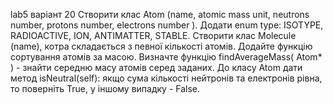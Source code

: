 lab5 варіант 20
Створити клас Atom (name, atomic mass unit, neutrons number, protons number, electrons number ). Додати enum type: ISOTYPE, RADIOACTIVE, ION, ANTIMATTER, STABLE.  Створити клас Molecule (name),  котра складається з певної кількості атомів. Додайте функцію сортування атомів за масою. Визначте функцію findAverageMass( Atom* ) - знайти середню масу атомів серед заданих.  До класу Atom дати метод isNeutral(self): якщо сума кількості нейтронів та електронів рівна,  то поверніть True, у іншому випадку - False.
